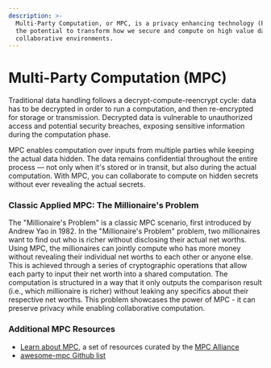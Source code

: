 ```yaml
---
description: >-
  Multi-Party Computation, or MPC, is a privacy enhancing technology (PET) with
  the potential to transform how we secure and compute on high value data in
  collaborative environments.
---
```


# Multi-Party Computation (MPC)

Traditional data handling follows a decrypt-compute-reencrypt cycle: data has to be decrypted in order to run a computation, and then re-encrypted for storage or transmission. Decrypted data is vulnerable to unauthorized access and potential security breaches, exposing sensitive information during the computation phase.

MPC enables computation over inputs from multiple parties while keeping the actual data hidden. The data remains confidential throughout the entire process — not only when it's stored or in transit, but also during the actual computation. With MPC, you can collaborate to compute on hidden secrets without ever revealing the actual secrets.

### **Classic Applied MPC: The Millionaire's Problem**

The "Millionaire's Problem" is a classic MPC scenario, first introduced by Andrew Yao in 1982. In the "Millionaire's Problem" problem, two millionaires want to find out who is richer without disclosing their actual net worths. Using MPC, the millionaires can jointly compute who has more money without revealing their individual net worths to each other or anyone else. This is achieved through a series of cryptographic operations that allow each party to input their net worth into a shared computation. The computation is structured in a way that it only outputs the comparison result (i.e., which millionaire is richer) without leaking any specifics about their respective net worths. This problem showcases the power of MPC - it can preserve privacy while enabling collaborative computation.

### Additional MPC Resources

* [Learn about MPC](https://www.mpcalliance.org/learn), a set of resources curated by the [MPC Alliance](https://www.mpcalliance.org/)
* [awesome-mpc Github list](https://github.com/rdragos/awesome-mpc)
